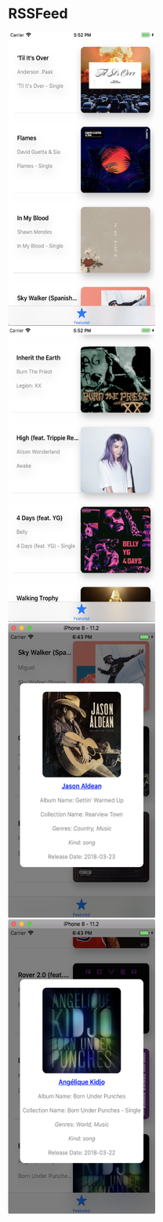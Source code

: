 # RSSFeed

<img src="https://github.com/VictorZhang2014/RSSFeed/blob/master/images/effect1.png" width="300" height="600" alt="" /><img src="https://github.com/VictorZhang2014/RSSFeed/blob/master/images/effect2.png" width="300" height="600" alt="" /><img src="https://github.com/VictorZhang2014/RSSFeed/blob/master/images/effect3.png" width="300" height="600" alt="" /><img src="https://github.com/VictorZhang2014/RSSFeed/blob/master/images/effect4.png" width="300" height="600" alt="" />


